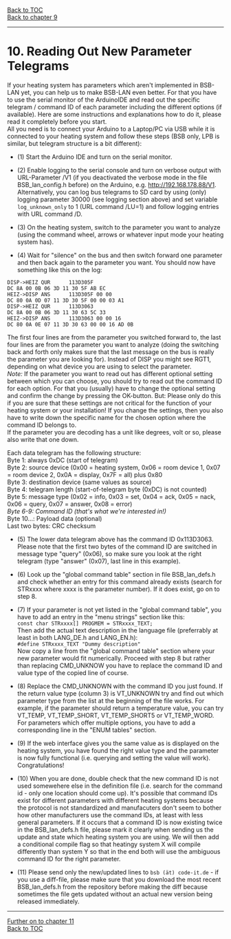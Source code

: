 [Back to TOC](toc.md)  
[Back to chapter 9](chap09.md)    
   
---      
        

# 10. Reading Out New Parameter Telegrams  
If your heating system has parameters which aren't implemented in BSB-LAN yet, you can help us to make BSB-LAN even better. For that you have to use the serial monitor of the ArduinoIDE and read out the specific telegram / command ID of each parameter including the different options (if available). Here are some instructions and explanations how to do it, please read it completely before you start.   
All you need is to connect your Arduino to a Laptop/PC via USB while it is connected to your heating system and follow these steps (BSB only, LPB is similar, but telegram structure is a bit different):

- (1) Start the Arduino IDE and turn on the serial monitor.  

- (2) Enable logging to the serial console and turn on verbose output with URL-Parameter /V1 (if you deactivated the verbose mode in the file BSB\_lan\_config.h before) on the Arduino, e.g. http://192.168.178.88/V1. Alternatively, you can log bus telegrams to SD card by using (only) logging parameter 30000 (see logging section above) and set variable `log_unknown_only` to 1 (URL command /LU=1) and follow logging entries with URL command /D.  

- (3) On the heating system, switch to the parameter you want to analyze (using the command wheel, arrows or whatever input mode your heating system has).   

- (4) Wait for "silence" on the bus and then switch forward one parameter and then back again to the parameter you want. You should now have something like this on the log:  
```
DISP->HEIZ QUR      113D305F
DC 8A 00 0B 06 3D 11 30 5F AB EC
HEIZ->DISP ANS      113D305F 00 00
DC 80 0A 0D 07 11 3D 30 5F 00 00 03 A1 
DISP->HEIZ QUR      113D3063
DC 8A 00 0B 06 3D 11 30 63 5C 33
HEIZ->DISP ANS      113D3063 00 00 16
DC 80 0A 0E 07 11 3D 30 63 00 00 16 AD 0B 
```  
The first four lines are from the parameter you switched forward to, the last four lines are from the parameter you want to analyze (doing the switching back and forth only makes sure that the last message on the bus is really the parameter you are looking for). Instead of DISP you might see RGT1, depending on what device you are using to select the parameter.  
*Note:* If the parameter you want to read out has different optional setting between which you can choose, you should try to read out the command ID for each option. For that you (usually) have to change the optional setting and confirm the change by pressing the OK-button. But: Please only do this if you are sure that these settings are not critical for the function of your heating system or your installation! If you change the settings, then you also have to write down the specific name for the chosen option where the command ID belongs to.  
If the parameter you are decoding has a unit like degrees, volt or so, please also write that one down.  

Each data telegram has the following structure:  
Byte 1: always 0xDC (start of telegram)  
Byte 2: source device (0x00 = heating system, 0x06 = room device 1, 0x07 = room device 2, 0x0A = display, 0x7F = all) plus 0x80  
Byte 3: destination device (same values as source)  
Byte 4: telegram length (start-of-telegram byte (0xDC) is not counted)  
Byte 5: message type (0x02 = info, 0x03 = set, 0x04 = ack, 0x05 = nack, 0x06 = query, 0x07 = answer, 0x08 = error)  
*Byte 6-9: Command ID (that's what we're interested in!)*  
Byte 10...: Payload data (optional)  
Last two bytes: CRC checksum   
   
- (5) The lower data telegram above has the command ID 0x113D3063. Please note that the first two bytes of the command ID are switched in message type "query" (0x06), so make sure you look at the right telegram (type "answer" (0x07), last line in this example).  

- (6) Look up the "global command table" section in file BSB\_lan\_defs.h and check whether an entry for this command already exists (search for STRxxxx where xxxx is the parameter number). If it does exist, go on to step 8.   

- (7) If your parameter is not yet listed in the "global command table", you have to add an entry in the "menu strings" section like this:  
`const char STRxxxx[] PROGMEM = STRxxxx_TEXT;`  
Then add the actual text description in the language file (preferrably at least in both LANG_DE.h and LANG_EN.h):  
`#define STRxxxx_TEXT "Dummy description"`  
Now copy a line from the "global command table" section where your new parameter would fit numerically. Proceed with step 8 but rather than replacing CMD_UNKNOW you have to replace the command ID and value type of the copied line of course.  

- (8) Replace the CMD_UNKNOWN with the command ID you just found. If the return value type (column 3) is VT\_UNKNOWN try and find out which parameter type from the list at the beginning of the file works. For example, if the parameter should return a temperature value, you can try VT\_TEMP, VT\_TEMP_SHORT, VT\_TEMP\_SHORT5 or VT\_TEMP\_WORD. For parameters which offer multiple options, you have to add a corresponding line in the "ENUM tables" section.  

- (9) If the web interface gives you the same value as is displayed on the heating system, you have found the right value type and the parameter is now fully functional (i.e. querying and setting the value will work). Congratulations!  

- (10) When you are done, double check that the new command ID is not used somewehere else in the definition file (i.e. search for the command id - only one location should come up). It's possible that command IDs exist for different parameters with different heating systems because the protocol is not standardized and manufacuters don't seem to bother how other manufacturers use the command IDs, at least with less general parameters. If it occurs that a command ID is now existing twice in the BSB\_lan\_defs.h file, please mark it clearly when sending us the update and state which heating system you are using. We will then add a conditional compile flag so that heatingy system X will compile differently than system Y so that in the end both will use the ambiguous command ID for the right parameter.  

- (11) Please send only the new/updated lines to `bsb (ät) code-it.de` - if you use a diff-file, please make sure that you download the most recent BSB\_lan\_defs.h from the repository before making the diff because sometimes the file gets updated without an actual new version being released immediately.  
   
<!--- 
---
## 10.4 Beispiel für eine ‚Meldedatei'
Hier ein Beispiel für eine erstellte ‚Meldedatei', die alle notwendigen
Informationen für eine weitere Verarbeitung und Implementierung der
neuen Parameter enthält (*Achtung: Dies ist noch ein altes Beispiel, aktuell rufe bitte /Q sowie /6220-6236 auf! Ein aktuelles Beispiel folgt!*):   
```
Brötje NovoCondens SOB 26 C (Öl)  
Anschluss: BSB   
6220 Konfiguration - Software- Version: 1.3  
6221 Konfiguration - Entwicklungs-Index: error 7 (parameter not supported)  
6222 Konfiguration - Gerätebetriebsstunden: 12345 h  
6223 Konfiguration - Bisher unbekannte Geräteabfrage: unknown type 000014  
6224 Konfiguration - Geräte-Identifikation: RVS43.222/100  
6225 Konfiguration - Gerätefamilie: 96  
6226 Konfiguration - Gerätevariante: 100  
6227 Konfiguration - Objektverzeichnis-Version: 1.0  
6228 Konfiguration - Bisher unbekannte Geräteabfrage: unknown type 000014  
Parameter 2270 Kessel -- Rücklaufsollwert Minimum °C  
→ wird vom Arduino/BSB bei Abfrage mit 60°C angezeigt,
angezeigter Ist-Wert laut RGT-Bedieneinheit: 8°C  
RGT1->HEIZ QUR 053D0908  
DC 86 00 0B 06 3D 05 09 08 B0 E7  
HEIZ->RGT1 ANS 053D0908 00 02 00  
DC 80 06 0E 07 05 3D 09 08 00 02 00 4B 02  
Parameter 5010 Trinkwasserspeicher -- Ladung  
Mögliche Parameteroptionen: [Einmal/Tag | Mehrmals/Tag]  
Ist: Mehrmals/Tag  
RGT1->HEIZ QUR 253D0737  
DC 86 00 0B 06 3D 25 07 37 D2 92  
HEIZ->RGT1 ANS 253D0737 00 FF  
DC 80 06 0D 07 25 3D 07 37 00 FF CE 62  
Parameter 5050 Trinkwasserspeicher -- Ladetemperatur Maximum °C  
Mögliche Einstelloptionen: [8°C - 90°C]  
Ist: 60°C  
RGT1->HEIZ QUR 253D08A3  
DC 86 00 0B 06 3D 25 08 A3 01 91  
HEIZ->RGT1 ANS 253D08A3 00 0F 00  
DC 80 06 0E 07 25 3D 08 A3 00 0F 00 0D 90  
```
-->       
    
---  
   
[Further on to chapter 11](chap11.md)      
[Back to TOC](toc.md)   


